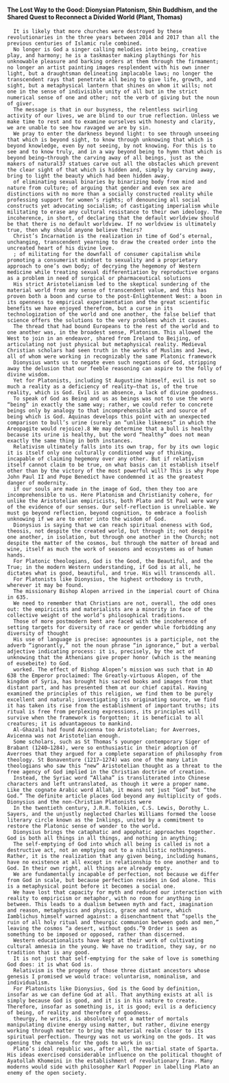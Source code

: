 #### The Lost Way to the Good: Dionysian Platonism, Shin Buddhism, and the Shared Quest to Reconnect a Divided World (Plant, Thomas)
      It is likely that more churches were destroyed by these revolutionaries in the three years between 2014 and 2017 than all the previous centuries of Islamic rule combined. 
      No longer is God a singer calling melodies into being, creative play, and harmony; he is a taskmaster making playthings for his unknowable pleasure and barking orders at them through the firmament; no longer an artist painting images resplendent with his own inner light, but a draughtsman delineating implacable laws; no longer the transcendent rays that penetrate all being to give life, growth, and sight, but a metaphysical lantern that shines on whom it wills; not one in the sense of indivisible unity of all but in the strict numerical sense of one and other; not the verb of giving but the noun of giver.
      The message is that in our busyness, the relentless swirling activity of our lives, we are blind to our true reflection. Unless we make time to rest and to examine ourselves with honesty and clarity, we are unable to see how ravaged we are by sin.
      We pray to enter the darkness beyond light: to see through unseeing that which is beyond sight, to know through unknowing that which is beyond knowledge, even by not seeing, by not knowing. For this is to see and to know truly, and in a way beyond being to hymn that which is beyond being—through the carving away of all beings, just as the makers of natural37 statues carve out all the obstacles which prevent the clear sight of that which is hidden and, simply by carving away, bring to light the beauty which had been hidden away.
      of eliminating sexual binaries by binarizing body from mind and nature from culture; of arguing that gender and even sex are distinctions with no more than a socially constructed reality while professing support for women’s rights; of denouncing all social constructs yet advocating socialism; of castigating imperialism while militating to erase any cultural resistance to their own ideology. The incoherence, in short, of declaring that the default worldview should be that there is no default worldview. If no worldview is ultimately true, then why should anyone believe theirs?
      Christ’s Incarnation is the realization in time of God’s eternal, unchanging, transcendent yearning to draw the created order into the uncreated heart of his divine love.
      ; of militating for the downfall of consumer capitalism while promoting a consumerist mindset to sexuality and a proprietary approach to one’s own body; of decrying the hegemony of Western medicine while treating sexual differentiation by reproductive organs as a problem in need of surgical or pharmaceutical solutions
      His strict Aristotelianism led to the skeptical sundering of the material world from any sense of transcendent value, and this has proven both a boon and curse to the post-Enlightenment West: a boon in its openness to empirical experimentation and the great scientific benefits we have enjoyed therefrom, but a curse in its technologization of the world and one another, the false belief that science offers the solutions to the very problems which it causes.
      The thread that had bound Europeans to the rest of the world and to one another was, in the broadest sense, Platonism. This allowed the West to join in an endeavor, shared from Ireland to Beijing, of articulating not just physical but metaphysical reality. Medieval Christian scholars had seen truth in the works of Muslims and Jews, all of whom were working in recognizably the same Platonic framework
      Dionysius wants us to negate even such negations of God, stripping away the delusion that our feeble reasoning can aspire to the folly of divine wisdom.
      Yet for Platonists, including St Augustine himself, evil is not so much a reality as a deficiency of reality—that is, of the true reality, which is God. Evil is an absence, a lack of divine goodness.
      To speak of God as Being and us as beings was not to use the word “being” in exactly the same way; rather, we could refer to concrete beings only by analogy to that incomprehensible act and source of being which is God. Aquinas develops this point with an unexpected comparison to bull’s urine (surely an “unlike likeness” in which the Areopagite would rejoice).8 We may determine that a bull is healthy because its urine is healthy, but the word “healthy” does not mean exactly the same thing in both instances.
      Relativism ultimately falls into its own trap, for by its own logic it is itself only one culturally conditioned way of thinking, incapable of claiming hegemony over any other. But if relativism itself cannot claim to be true, on what basis can it establish itself other than by the victory of the most powerful will? This is why Pope John Paul II and Pope Benedict have condemned it as the greatest danger of modernity.
      if our souls are made in the image of God, then they too are incomprehensible to us. Here Platonism and Christianity cohere, for unlike the Aristotelian empiricists, both Plato and St Paul were wary of the evidence of our senses. Our self-reflection is unreliable. We must go beyond reflection, beyond cognition, to embrace a foolish unknowing if we are to enter into the wisdom of God.
      Dionysius is saying that we can reach spiritual oneness with God, theosis, not despite the created world, but through it; not despite one another, in isolation, but through one another in the Church; not despite the matter of the cosmos, but through the matter of bread and wine, itself as much the work of seasons and ecosystems as of human hands.
      For Platonic theologians, God is the Good, the Beautiful, and the True; in the modern Western understanding, if God is at all, he dictates what is good, beautiful, and true. His will transcends all.
      For Platonists like Dionysius, the highest orthodoxy is truth, wherever it may be found.
      The missionary Bishop Alopen arrived in the imperial court of China in 635.
      We need to remember that Christians are not, overall, the odd ones out: the empiricists and materialists are a minority in face of the collective weight of the world’s philosophical traditions.
      Those of more postmodern bent are faced with the incoherence of setting targets for diversity of race or gender while forbidding any diversity of thought
      His use of language is precise: agnoountes is a participle, not the adverb “ignorantly,” not the noun phrase “in ignorance,” but a verbal adjective indicating process: it is, precisely, by the act of unknowing that the Athenians give proper honor (which is the meaning of eusebeite) to God.
      worked. The effect of Bishop Alopen’s mission was such that in AD 638 the Emperor proclaimed: The Greatly-virtuous Alopen, of the kingdom of Syria, has brought his sacred books and images from that distant part, and has presented them at our chief capital. Having examined the principles of this religion, we find them to be purely excellent and natural; investigating its originating source, we find it has taken its rise from the establishment of important truths; its ritual is free from perplexing expressions, its principles will survive when the framework is forgotten; it is beneficial to all creatures; it is advantageous to mankind.
      Al-Ghazali had found Avicenna too Aristotelian; for Averroes, Avicenna was not Aristotelian enough.
      Some scholars, such as St Thomas’s younger contemporary Siger of Brabant (1240–1284), were so enthusiastic in their adoption of Averroes that they argued for a complete separation of philosophy from theology. St Bonaventure (1217–1274) was one of the many Latin theologians who saw this “new” Aristotelian thought as a threat to the free agency of God implied in the Christian doctrine of creation.
      Instead, the Syriac word “Allaha” is transliterated into Chinese characters and left untranslated, as though it were a proper name. Like the cognate Arabic word Allah, it means not just “God” but “the God.” The definite article places God beyond any multiplicity of gods. Dionysius and the non-Christian Platonists were
      In the twentieth century, J.R.R. Tolkien, C.S. Lewis, Dorothy L. Sayers, and the unjustly neglected Charles Williams formed the loose literary circle known as the Inklings, united by a commitment to restore the Platonic sense of wonder to the world.
      Dionysius brings the cataphatic and apophatic approaches together. God is both all things in all things, and nothing in anything;
      The self-emptying of God into which all being is called is not a destructive act, not an emptying out to a nihilistic nothingness. Rather, it is the realization that any given being, including humans, have no existence at all except in relationship to one another and to God. In their own right, all things are already empty.
      We are fundamentally incapable of perfection, not because we differ from God in scale, but because perfection resides in God alone. This is a metaphysical point before it becomes a social one.
      We have lost that capacity for myth and reduced our interaction with reality to empiricism or metaphor, with no room for anything in between. This leads to a dualism between myth and fact, imagination and reason, metaphysics and physics, grace and nature, which Iamblichus himself warned against: a disenchantment that “spells the ruin of all holy ritual and theurgic communion between gods and men,” leaving the cosmos “a desert, without gods.”9 Order is seen as something to be imposed or opposed, rather than discerned.
      Western educationalists have kept at their work of cultivating cultural amnesia in the young. We have no tradition, they say, or no tradition that is any good.
      It is not just that self-emptying for the sake of love is something God does: it is what God is.
      Relativism is the progeny of those three distant ancestors whose genesis I promised we would trace: voluntarism, nominalism, and individualism.
      For Platonists like Dionysius, God is the Good by definition, insofar as we can define God at all. That anything exists at all is simply because God is good, and it is in his nature to create. Therefore, insofar as something is, it is good; evil is a deficiency of being, of reality and therefore of goodness.
      theurgy, he writes, is absolutely not a matter of mortals manipulating divine energy using matter, but rather, divine energy working through matter to bring the material realm closer to its spiritual perfection. Theurgy was not us working on the gods. It was opening the channels for the gods to work in us:
      Plato’s ideal republic was, after all, the martial state of Sparta. His ideas exercised considerable influence on the political thought of Ayatollah Khomeini in the establishment of revolutionary Iran. Many moderns would side with philosopher Karl Popper in labelling Plato an enemy of the open society.
